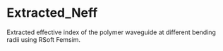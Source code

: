 # Extracted_Neff
Extracted effective index of the polymer waveguide at different bending radii using RSoft Femsim.
